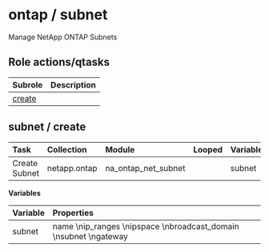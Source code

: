 # ontap / subnet 
Manage NetApp ONTAP Subnets  
  






## Role actions/qtasks

| Subrole | Description |
| :------ | :---------- |
| [create](#subnet--create) |  |



## subnet / create

| Task | Collection | Module | Looped | Variables |
| :--- | :--------- | :----- | :----- | :-------- |
| Create Subnet  | netapp.ontap | na_ontap_net_subnet |  | subnet |


**Variables**

| Variable | Properties |
| :------- | :--------- |
| subnet | name \nip_ranges \nipspace \nbroadcast_domain \nsubnet \ngateway |




